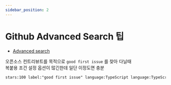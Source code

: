 ```yaml
---
sidebar_position: 2
---
```


# Github Advanced Search 팁

- [Advanced search](https://github.com/search/advanced)

오픈소스 컨트리뷰트를 목적으로 `good first issue` 를 찾아 다닐때  
복붙용 조건 설정 옵션이 많긴한데 일단 이정도면 충분

```markdown
stars:100 label:"good first issue" language:TypeScript language:TypeScript
```
